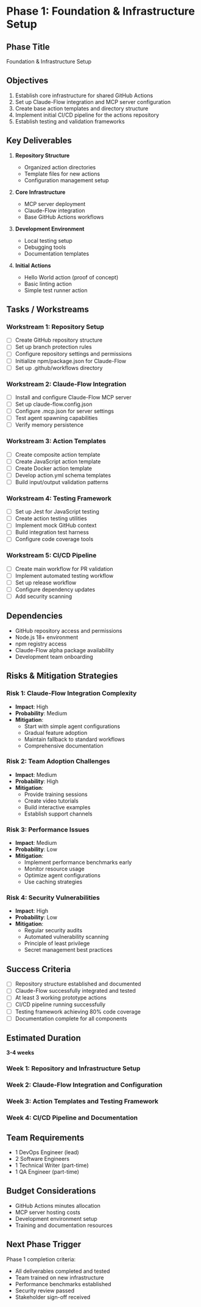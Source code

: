 # Phase 1: Foundation & Infrastructure Setup

## Phase Title
Foundation & Infrastructure Setup

## Objectives
1. Establish core infrastructure for shared GitHub Actions
2. Set up Claude-Flow integration and MCP server configuration
3. Create base action templates and directory structure
4. Implement initial CI/CD pipeline for the actions repository
5. Establish testing and validation frameworks

## Key Deliverables
1. **Repository Structure**
   - Organized action directories
   - Template files for new actions
   - Configuration management setup
   
2. **Core Infrastructure**
   - MCP server deployment
   - Claude-Flow integration
   - Base GitHub Actions workflows
   
3. **Development Environment**
   - Local testing setup
   - Debugging tools
   - Documentation templates
   
4. **Initial Actions**
   - Hello World action (proof of concept)
   - Basic linting action
   - Simple test runner action

## Tasks / Workstreams

### Workstream 1: Repository Setup
- [ ] Create GitHub repository structure
- [ ] Set up branch protection rules
- [ ] Configure repository settings and permissions
- [ ] Initialize npm/package.json for Claude-Flow
- [ ] Set up .github/workflows directory

### Workstream 2: Claude-Flow Integration
- [ ] Install and configure Claude-Flow MCP server
- [ ] Set up claude-flow.config.json
- [ ] Configure .mcp.json for server settings
- [ ] Test agent spawning capabilities
- [ ] Verify memory persistence

### Workstream 3: Action Templates
- [ ] Create composite action template
- [ ] Create JavaScript action template
- [ ] Create Docker action template
- [ ] Develop action.yml schema templates
- [ ] Build input/output validation patterns

### Workstream 4: Testing Framework
- [ ] Set up Jest for JavaScript testing
- [ ] Create action testing utilities
- [ ] Implement mock GitHub context
- [ ] Build integration test harness
- [ ] Configure code coverage tools

### Workstream 5: CI/CD Pipeline
- [ ] Create main workflow for PR validation
- [ ] Implement automated testing workflow
- [ ] Set up release workflow
- [ ] Configure dependency updates
- [ ] Add security scanning

## Dependencies
- GitHub repository access and permissions
- Node.js 18+ environment
- npm registry access
- Claude-Flow alpha package availability
- Development team onboarding

## Risks & Mitigation Strategies

### Risk 1: Claude-Flow Integration Complexity
- **Impact**: High
- **Probability**: Medium
- **Mitigation**: 
  - Start with simple agent configurations
  - Gradual feature adoption
  - Maintain fallback to standard workflows
  - Comprehensive documentation

### Risk 2: Team Adoption Challenges
- **Impact**: Medium
- **Probability**: High
- **Mitigation**:
  - Provide training sessions
  - Create video tutorials
  - Build interactive examples
  - Establish support channels

### Risk 3: Performance Issues
- **Impact**: Medium
- **Probability**: Low
- **Mitigation**:
  - Implement performance benchmarks early
  - Monitor resource usage
  - Optimize agent configurations
  - Use caching strategies

### Risk 4: Security Vulnerabilities
- **Impact**: High
- **Probability**: Low
- **Mitigation**:
  - Regular security audits
  - Automated vulnerability scanning
  - Principle of least privilege
  - Secret management best practices

## Success Criteria
- [ ] Repository structure established and documented
- [ ] Claude-Flow successfully integrated and tested
- [ ] At least 3 working prototype actions
- [ ] CI/CD pipeline running successfully
- [ ] Testing framework achieving 80% code coverage
- [ ] Documentation complete for all components

## Estimated Duration
**3-4 weeks**

### Week 1: Repository and Infrastructure Setup
### Week 2: Claude-Flow Integration and Configuration
### Week 3: Action Templates and Testing Framework
### Week 4: CI/CD Pipeline and Documentation

## Team Requirements
- 1 DevOps Engineer (lead)
- 2 Software Engineers
- 1 Technical Writer (part-time)
- 1 QA Engineer (part-time)

## Budget Considerations
- GitHub Actions minutes allocation
- MCP server hosting costs
- Development environment setup
- Training and documentation resources

## Next Phase Trigger
Phase 1 completion criteria:
- All deliverables completed and tested
- Team trained on new infrastructure
- Performance benchmarks established
- Security review passed
- Stakeholder sign-off received